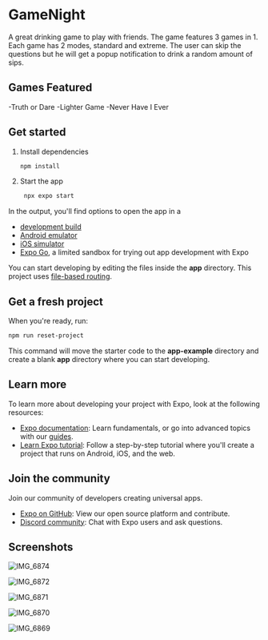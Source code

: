 # GameNight

A great drinking game to play with friends. The game features 3 games in 1. Each game has 2 modes, standard and extreme.
The user can skip the questions but he will get a popup notification to drink a random amount of sips.

## Games Featured
-Truth or Dare 
-Lighter Game 
-Never Have I Ever 

## Get started

1. Install dependencies

   ```bash
   npm install
   ```

2. Start the app

   ```bash
    npx expo start
   ```

In the output, you'll find options to open the app in a

- [development build](https://docs.expo.dev/develop/development-builds/introduction/)
- [Android emulator](https://docs.expo.dev/workflow/android-studio-emulator/)
- [iOS simulator](https://docs.expo.dev/workflow/ios-simulator/)
- [Expo Go](https://expo.dev/go), a limited sandbox for trying out app development with Expo

You can start developing by editing the files inside the **app** directory. This project uses [file-based routing](https://docs.expo.dev/router/introduction).

## Get a fresh project

When you're ready, run:

```bash
npm run reset-project
```

This command will move the starter code to the **app-example** directory and create a blank **app** directory where you can start developing.

## Learn more

To learn more about developing your project with Expo, look at the following resources:

- [Expo documentation](https://docs.expo.dev/): Learn fundamentals, or go into advanced topics with our [guides](https://docs.expo.dev/guides).
- [Learn Expo tutorial](https://docs.expo.dev/tutorial/introduction/): Follow a step-by-step tutorial where you'll create a project that runs on Android, iOS, and the web.

## Join the community

Join our community of developers creating universal apps.

- [Expo on GitHub](https://github.com/expo/expo): View our open source platform and contribute.
- [Discord community](https://chat.expo.dev): Chat with Expo users and ask questions.



## Screenshots

![IMG_6874](https://github.com/user-attachments/assets/7f81f39d-fb52-417b-9b68-72abc9b1c5a4)

![IMG_6872](https://github.com/user-attachments/assets/382c56b7-7b10-49d1-bd55-d7b1e6f9cbc5)

![IMG_6871](https://github.com/user-attachments/assets/0aca213c-f8d6-4b39-8432-696314ff039c)

![IMG_6870](https://github.com/user-attachments/assets/9cc40800-55a0-4a90-a3c8-4a6af44c3339)

![IMG_6869](https://github.com/user-attachments/assets/ce764b27-baa2-4822-a9b8-fdb1ea7b9d15)


